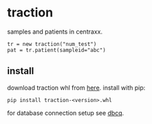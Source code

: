 # traction

samples and patients in centraxx.

```
tr = new traction("num_test")
pat = tr.patient(sampleid="abc")
```

## install

download traction whl from
[here](https://github.com/numlims/traction/releases). install with
pip:

```
pip install traction-<version>.whl
```

for database connection setup see
[dbcq](https://github.com/numlims/dbcq?tab=readme-ov-file#db-connection).
